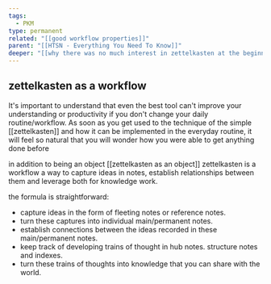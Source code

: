```yaml
---
tags:
  - PKM
type: permanent
related: "[[good workflow properties]]"
parent: "[[HTSN - Everything You Need To Know]]"
deeper: "[[why there was no much interest in zettelkasten at the beginning]]"
---
```

## zettelkasten as a workflow

It's important to understand that even the best tool can't improve your understanding or productivity if you don't change your daily routine/workflow.
As soon as you get used to the technique of the simple [[zettelkasten]] and how it can be implemented in the everyday routine, it will feel so natural that you will wonder how you were able to get anything done before

in addition to being an object [[zettelkasten as an object]] zettelkasten is a workflow a way to capture ideas in notes, establish relationships between them and leverage both for knowledge work. 

the formula is straightforward:

- capture ideas in the form of fleeting notes or reference notes.
- turn these captures into individual main/permanent notes.
- establish connections between the ideas recorded in these main/permanent notes.
- keep track of developing trains of thought in hub notes. structure notes and indexes.
- turn these trains of thoughts into knowledge that you can share with the world.
